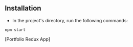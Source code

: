 ## Installation

- In the project's directory, run the following commands:

```
npm start
```

[Portfolio Redux App]